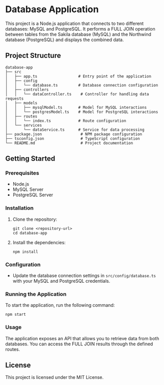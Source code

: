 # Database Application

This project is a Node.js application that connects to two different databases: MySQL and PostgreSQL. It performs a FULL JOIN operation between tables from the Sakila database (MySQL) and the Northwind database (PostgreSQL) and displays the combined data.

## Project Structure

```
database-app
├── src
│   ├── app.ts                  # Entry point of the application
│   ├── config
│   │   └── database.ts         # Database connection configuration
│   ├── controllers
│   │   └── dataController.ts    # Controller for handling data requests
│   ├── models
│   │   ├── mysqlModel.ts       # Model for MySQL interactions
│   │   └── postgresModel.ts    # Model for PostgreSQL interactions
│   ├── routes
│   │   └── index.ts            # Route configuration
│   └── services
│       └── dataService.ts      # Service for data processing
├── package.json                 # NPM package configuration
├── tsconfig.json                # TypeScript configuration
└── README.md                    # Project documentation
```

## Getting Started

### Prerequisites

- Node.js
- MySQL Server
- PostgreSQL Server

### Installation

1. Clone the repository:
   ```
   git clone <repository-url>
   cd database-app
   ```

2. Install the dependencies:
   ```
   npm install
   ```

### Configuration

- Update the database connection settings in `src/config/database.ts` with your MySQL and PostgreSQL credentials.

### Running the Application

To start the application, run the following command:

```
npm start
```

### Usage

The application exposes an API that allows you to retrieve data from both databases. You can access the FULL JOIN results through the defined routes.

## License

This project is licensed under the MIT License.